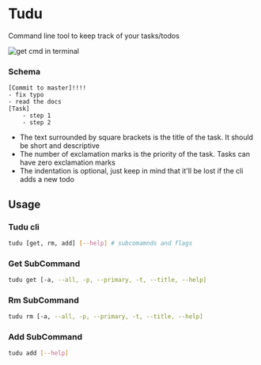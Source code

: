 # Tudu

Command line tool to keep track of your tasks/todos

![get cmd in terminal](tudu.gif)

### Schema

```
[Commit to master]!!!!
- fix typo
- read the docs
[Task]
    - step 1
    - step 2
```

- The text surrounded by square brackets is the title of the task. It should be short and descriptive
- The number of exclamation marks is the priority of the task. Tasks can have zero exclamation marks
- The indentation is optional, just keep in mind that it'll be lost if the cli adds a new todo

## Usage

### Tudu cli

```sh
tudu [get, rm, add] [--help] # subcomamnds and flags
```

### Get SubCommand

```sh
tudu get [-a, --all, -p, --primary, -t, --title, --help]
```

### Rm SubCommand

```sh
tudu rm [-a, --all, -p, --primary, -t, --title, --help]
```

### Add SubCommand

```sh
tudu add [--help]
```
